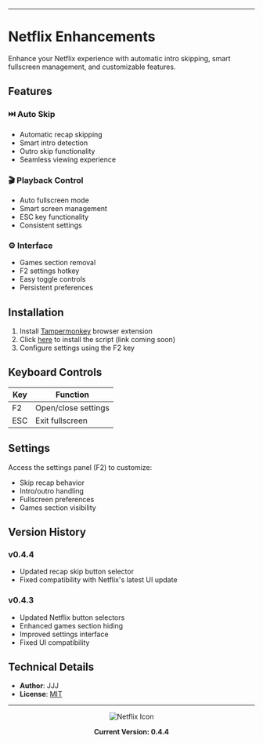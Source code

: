 
---
# Netflix Enhancements

Enhance your Netflix experience with automatic intro skipping, smart fullscreen management, and customizable features.

## Features

### ⏭️ Auto Skip
- Automatic recap skipping
- Smart intro detection
- Outro skip functionality
- Seamless viewing experience

### 🎬 Playback Control
- Auto fullscreen mode
- Smart screen management
- ESC key functionality
- Consistent settings

### ⚙️ Interface
- Games section removal
- F2 settings hotkey
- Easy toggle controls
- Persistent preferences

## Installation

1. Install [Tampermonkey](https://www.tampermonkey.net/) browser extension
2. Click [here](#) to install the script (link coming soon)
3. Configure settings using the F2 key

## Keyboard Controls

| Key | Function |
|-----|----------|
| F2 | Open/close settings |
| ESC | Exit fullscreen |

## Settings

Access the settings panel (F2) to customize:
- Skip recap behavior
- Intro/outro handling
- Fullscreen preferences
- Games section visibility

## Version History

### v0.4.4
- Updated recap skip button selector
- Fixed compatibility with Netflix's latest UI update

### v0.4.3
- Updated Netflix button selectors
- Enhanced games section hiding
- Improved settings interface
- Fixed UI compatibility

## Technical Details

- **Author**: JJJ
- **License**: [MIT](https://choosealicense.com/licenses/mit/)

---

<div align="center">
<img src="https://www.google.com/s2/favicons?sz=64&domain=netflix.com" alt="Netflix Icon">

**Current Version: 0.4.4**
</div>